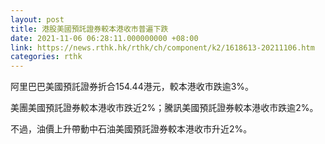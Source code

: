 ```yaml
---
layout: post
title: 港股美國預託證券較本港收市普遍下跌
date: 2021-11-06 06:28:11.000000000 +08:00
link: https://news.rthk.hk/rthk/ch/component/k2/1618613-20211106.htm
categories: rthk
---
```


阿里巴巴美國預託證券折合154.44港元，較本港收市跌逾3%。

美團美國預託證券較本港收市跌近2%；騰訊美國預託證券較本港收市跌逾2%。

不過，油價上升帶動中石油美國預託證券較本港收市升近2%。
